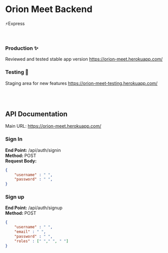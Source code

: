 # Orion Meet Backend
⚡Express

<br>

### Production ✨
Reviewed and tested stable app version
https://orion-meet.herokuapp.com/

### Testing 💫
Staging area for new features
https://orion-meet-testing.herokuapp.com/

<br><br>

## API Documentation
Main URL: https://orion-meet.herokuapp.com/

### Sign In
<b>End Point:</b> /api/auth/signin <br>
<b>Method: </b>POST <br>
<b>Request Body:</b><br>
```json 
{
    "username" : " ",
    "password" : " ",
}
```

### Sign up
<b>End Point:</b> /api/auth/signup <br>
<b>Method: </b> POST
```json
{
    "username" : " ",
    "email" : " ",
    "password" : " ",
    "roles" : [" "," ", " "]
}
```
